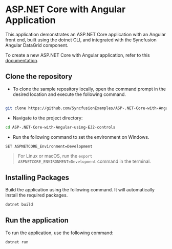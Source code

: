 # ASP.NET Core with Angular Application

This application demonstrates an ASP.NET Core application with an Angular front end, built using the dotnet CLI, and integrated with the Syncfusion Angular DataGrid component.

To create a new ASP.NET Core with Angular application, refer to this [documentation](https://ej2.syncfusion.com/angular/documentation/getting-started/aspnet-core).

## Clone the repository

* To clone the sample repository locally, open the command prompt in the desired location and execute the following command.

```sh

git clone https://github.com/SyncfusionExamples/ASP-.NET-Core-with-Angular-using-EJ2-controls.git

```

* Navigate to the project directory:

```sh
cd ASP-.NET-Core-with-Angular-using-EJ2-controls
```

* Run the following command to set the environment on Windows.

```sh
SET ASPNETCORE_Environment=Development
```

> For Linux or macOS, run the `export ASPNETCORE_ENVIRONMENT=Development` command in the terminal.

## Installing Packages

Build the application using the following command. It will automatically install the required packages.

```sh
dotnet build
```

## Run the application

To run the application, use the following command:

```bash
dotnet run
```
